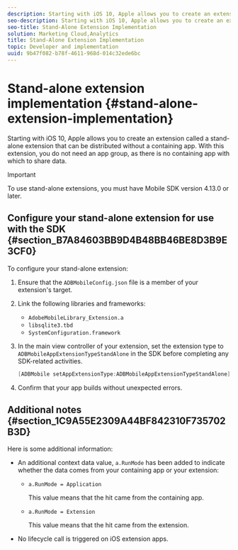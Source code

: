 ```yaml
---
description: Starting with iOS 10, Apple allows you to create an extension called a stand-alone extension that can be distributed without a containing app. With this extension, you do not need an app group, as there is no containing app with which to share data.
seo-description: Starting with iOS 10, Apple allows you to create an extension called a stand-alone extension that can be distributed without a containing app. With this extension, you do not need an app group, as there is no containing app with which to share data.
seo-title: Stand-Alone Extension Implementation
solution: Marketing Cloud,Analytics
title: Stand-Alone Extension Implementation
topic: Developer and implementation
uuid: 9b47f082-b78f-4611-968d-014c32ede6bc
---
```


# Stand-alone extension implementation {#stand-alone-extension-implementation}

Starting with iOS 10, Apple allows you to create an extension called a stand-alone extension that can be distributed without a containing app. With this extension, you do not need an app group, as there is no containing app with which to share data.

>[!IMPORTANT]
>
>To use stand-alone extensions, you must have Mobile SDK version 4.13.0 or later.

## Configure your stand-alone extension for use with the SDK {#section_B7A84603BB9D4B48BB46BE8D3B9E3CF0}

To configure your stand-alone extension:

1. Ensure that the `ADBMobileConfig.json` file is a member of your extension's target. 
1. Link the following libraries and frameworks:

    * `AdobeMobileLibrary_Extension.a` 
    * `libsqlite3.tbd` 
    * `SystemConfiguration.framework`

1. In the main view controller of your extension, set the extension type to `ADBMobileAppExtensionTypeStandAlone` in the SDK before completing any SDK-related activities. 

   ```objective-c
   [ADBMobile setAppExtensionType:ADBMobileAppExtensionTypeStandAlone];
   ```

1. Confirm that your app builds without unexpected errors.

## Additional notes {#section_1C9A55E2309A44BF842310F735702B3D}

Here is some additional information:

* An additional context data value, `a.RunMode` has been added to indicate whether the data comes from your containing app or your extension:

  * `a.RunMode = Application`
  
     This value means that the hit came from the containing app. 
  * `a.RunMode = Extension`
  
    This value means that the hit came from the extension.

* No lifecycle call is triggered on iOS extension apps.

